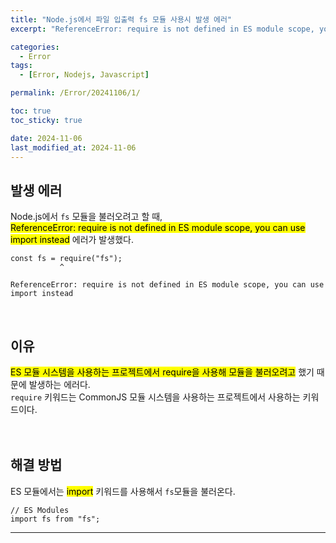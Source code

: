 ```yaml
---
title: "Node.js에서 파일 입출력 fs 모듈 사용시 발생 에러"
excerpt: "ReferenceError: require is not defined in ES module scope, you can use import instead"

categories:
  - Error
tags:
  - [Error, Nodejs, Javascript]

permalink: /Error/20241106/1/

toc: true
toc_sticky: true

date: 2024-11-06
last_modified_at: 2024-11-06
---
```


## 발생 에러
Node.js에서 ```fs``` 모듈을 불러오려고 할 때,<br>
<mark>ReferenceError: require is not defined in ES module scope, you can use import instead</mark> 에러가 발생했다. <br>
```
const fs = require("fs");
           ^

ReferenceError: require is not defined in ES module scope, you can use import instead
```
<br>

## 이유
<mark>ES 모듈 시스템을 사용하는 프로젝트에서 require을 사용해 모듈을 불러오려고</mark> 했기 때문에 발생하는 에러다.<br>
```require``` 키워드는 CommonJS 모듈 시스템을 사용하는 프로젝트에서 사용하는 키워드이다.<br><br><br>

## 해결 방법
ES 모듈에서는 <mark>import</mark> 키워드를 사용해서 ```fs```모듈을 불러온다. <br>
```
// ES Modules
import fs from "fs";
```


<hr>


